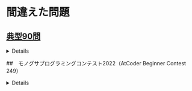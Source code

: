 # 間違えた問題
## [典型90問](https://atcoder.jp/contests/typical90/tasks) 
<details>

    [テストケース](https://www.dropbox.com/sh/nx3tnilzqz7df8a/AAC-L790bxKBVkmB6pdMUgk4a/typical90?dl=0&subfolder_nav_tracking=1)

    ## ★★
    - [ ] https://atcoder.jp/contests/typical90/tasks/typical90_j 
        - x 4/23
    - [ ] https://atcoder.jp/contests/typical90/tasks/typical90_ag
        - x 4/23
    - [ ] https://atcoder.jp/contests/typical90/tasks/typical90_bc
        - x 4/23
    - [ ] https://atcoder.jp/contests/typical90/tasks/typical90_bi
        - x 4/23

    ここから↓
    - [ ] https://github.com/E869120/kyopro_educational_90/blob/main/sol/067.cpp

</details>


##　モノグサプログラミングコンテスト2022（AtCoder Beginner Contest 249）
<details>
    - [ ] https://atcoder.jp/contests/abc249/tasks/abc249_a
        - [x] 4/23
    - [ ] https://atcoder.jp/contests/abc249/tasks/abc249_d
</details>
